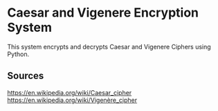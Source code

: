 # Caesar and Vigenere Encryption System

This system encrypts and decrypts Caesar and Vigenere Ciphers using Python.

## Sources 
https://en.wikipedia.org/wiki/Caesar_cipher \
https://en.wikipedia.org/wiki/Vigenère_cipher

